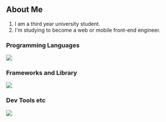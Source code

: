 ## About Me
1. I am a third year university student.
2. I'm studying to become a web or mobile front-end engineer.

### Programming Languages 
![](https://skillicons.dev/icons?i=html,css,javascript,typescript,c,java,python,swift)

### Frameworks and Library
![](https://skillicons.dev/icons?i=flutter,react)

### Dev Tools etc 
![](https://skillicons.dev/icons?i=github,figma,notion)
